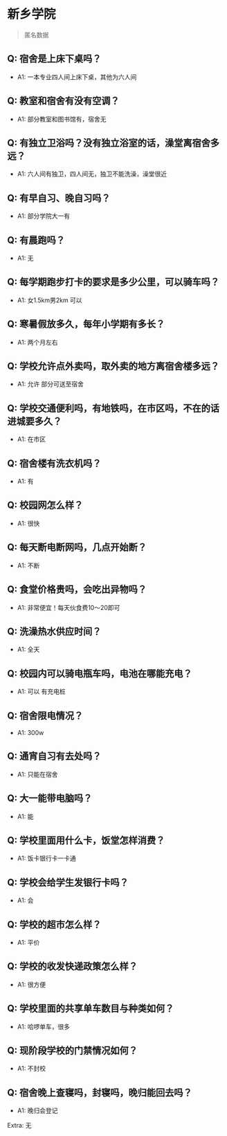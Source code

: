 # 新乡学院

> 匿名数据

## Q: 宿舍是上床下桌吗？

- A1: 一本专业四人间上床下桌，其他为六人间

## Q: 教室和宿舍有没有空调？

- A1: 部分教室和图书馆有，宿舍无

## Q: 有独立卫浴吗？没有独立浴室的话，澡堂离宿舍多远？

- A1: 六人间有独卫，四人间无，独卫不能洗澡，澡堂很近

## Q: 有早自习、晚自习吗？

- A1: 部分学院大一有

## Q: 有晨跑吗？

- A1: 无

## Q: 每学期跑步打卡的要求是多少公里，可以骑车吗？

- A1: 女1.5km男2km 可以

## Q: 寒暑假放多久，每年小学期有多长？

- A1: 两个月左右

## Q: 学校允许点外卖吗，取外卖的地方离宿舍楼多远？

- A1: 允许 部分可送至宿舍

## Q: 学校交通便利吗，有地铁吗，在市区吗，不在的话进城要多久？

- A1: 在市区

## Q: 宿舍楼有洗衣机吗？

- A1: 有

## Q: 校园网怎么样？

- A1: 很快

## Q: 每天断电断网吗，几点开始断？

- A1: 不断

## Q: 食堂价格贵吗，会吃出异物吗？

- A1: 非常便宜！每天伙食费10～20即可

## Q: 洗澡热水供应时间？

- A1: 全天

## Q: 校园内可以骑电瓶车吗，电池在哪能充电？

- A1: 可以 有充电桩

## Q: 宿舍限电情况？

- A1: 300w

## Q: 通宵自习有去处吗？

- A1: 只能在宿舍

## Q: 大一能带电脑吗？

- A1: 能

## Q: 学校里面用什么卡，饭堂怎样消费？

- A1: 饭卡银行卡一卡通

## Q: 学校会给学生发银行卡吗？

- A1: 会

## Q: 学校的超市怎么样？

- A1: 平价

## Q: 学校的收发快递政策怎么样？

- A1: 很方便

## Q: 学校里面的共享单车数目与种类如何？

- A1: 哈啰单车，很多

## Q: 现阶段学校的门禁情况如何？

- A1: 不封校

## Q: 宿舍晚上查寝吗，封寝吗，晚归能回去吗？

- A1: 晚归会登记

Extra: 无